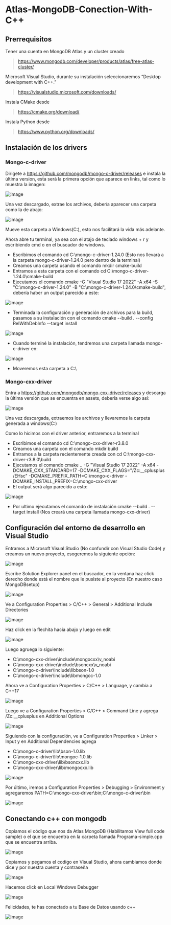 # Atlas-MongoDB-Conection-With-C++

## Prerrequisitos
Tener una cuenta en MongoDB Atlas y un cluster creado
>https://www.mongodb.com/developer/products/atlas/free-atlas-cluster/

Microsoft Visual Studio, durante su instalación seleccionaremos “Desktop development with C++.”
>https://visualstudio.microsoft.com/downloads/

Instala CMake desde
>https://cmake.org/download/

Instala Python desde
>https://www.python.org/downloads/


## Instalación de los drivers
### Mongo-c-driver
Dirigete a https://github.com/mongodb/mongo-c-driver/releases e instala la última version, esta será la primera opción que aparece en links, tal como lo muestra la imagen:

![image](https://github.com/LazaroTupo/Atlas-MongoDB-Conection/assets/123672027/fa3efd1d-82e1-4d81-9c0e-22686f4bfc50)

Una vez descargado, extrae los archivos, debería aparecer una carpeta como la de abajo:

![image](https://github.com/LazaroTupo/Atlas-MongoDB-Conection/assets/123672027/7e3dd5dd-513b-49cf-9fd5-eb4876248a72)

Mueve esta carpeta a Windows(C:), esto nos facilitará la vida más adelante.

Ahora abre tu terminal, ya sea con el atajo de teclado windows + r y escribiendo cmd o en el buscador de windows.
- Escribimos el comando cd C:\mongo-c-driver-1.24.0 (Esto nos llevará a la carpeta mongo-c-driver-1.24.0 pero dentro de la terminal)
- Creamos una carpeta usando el comando mkdir cmake-build
- Entramos a esta carpeta con el comando cd C:\mongo-c-driver-1.24.0\cmake-build
- Ejecutamos el comando cmake -G "Visual Studio 17 2022" -A x64 -S "C:\mongo-c-driver-1.24.0" -B "C:\mongo-c-driver-1.24.0\cmake-build", debería haber un output parecido a este:

![image](https://github.com/LazaroTupo/Atlas-MongoDB-Conection/assets/123672027/c75193c3-7d22-465e-a86f-a5285ec6a6e1)

- Terminada la configuración y generación de archivos para la build, pasamos a su instalación con el comando cmake --build . --config RelWithDebInfo --target install

![image](https://github.com/LazaroTupo/Atlas-MongoDB-Conection/assets/123672027/abc24d88-b5be-4ba2-9bb1-bbcf80ff43a4)

- Cuando terminé la instalación, tendremos una carpeta llamada mongo-c-driver en:

![image](https://github.com/LazaroTupo/Atlas-MongoDB-Conection/assets/123672027/bd1a9952-8434-4035-be6a-f74fd05ce115)

- Moveremos esta carpeta a C:\

### Mongo-cxx-driver
Entra a https://github.com/mongodb/mongo-cxx-driver/releases y descarga la última versión que se encuentra en assets, debería verse algo así:

![image](https://github.com/LazaroTupo/Atlas-MongoDB-Conection/assets/123672027/42e74985-5fea-4e24-a8f5-7e575a097002)

Una vez descargada, extraemos los archivos y llevaremos la carpeta generada a windows(C:)

Como lo hicimos con el driver anterior, entraremos a la terminal
- Escribimos el comando cd C:\mongo-cxx-driver-r3.8.0
- Creamos una carpeta con el comando mkdir build
- Entramos a la carpeta recientemente creada con cd C:\mongo-cxx-driver-r3.8.0\build
- Ejecutamos el comando cmake .. -G "Visual Studio 17 2022" -A x64 -DCMAKE_CXX_STANDARD=17 -DCMAKE_CXX_FLAGS="/Zc:__cplusplus /EHsc" -DCMAKE_PREFIX_PATH=C:\mongo-c-driver -DCMAKE_INSTALL_PREFIX=C:\mongo-cxx-driver
- El output será algo parecido a esto:

![image](https://github.com/LazaroTupo/Atlas-MongoDB-Conection/assets/123672027/c7fd1dce-8186-4ee3-a778-d6c0475c85b2)

- Por ultimo ejecutamos el comando de instalación cmake --build . --target install (Nos creará una carpeta llamada mongo-cxx-driver)

## Configuración del entorno de desarrollo en Visual Studio
Entramos a Microsoft Visual Studio (No confundir con Visual Studio Code) y creamos un nuevo proyecto, esogeremos la siguiente opción:

![image](https://github.com/LazaroTupo/Atlas-MongoDB-Conection/assets/123672027/eed72518-6305-40f1-b938-50e648b0090c)

Escribe Solution Explorer panel en el buscador, en la ventana haz click derecho donde está el nombre que le pusiste al proyecto (En nuestro caso MongoDBsetup)

![image](https://github.com/LazaroTupo/Atlas-MongoDB-Conection/assets/123672027/b6795ef2-f4ac-4791-9042-45c6b272a3cd)

Ve a Configuration Properties > C/C++ > General > Additional Include Directories

![image](https://github.com/LazaroTupo/Atlas-MongoDB-Conection/assets/123672027/f91da6f5-ce0a-41bd-910b-c1ceda771b20)

Haz click en la flechita hacia abajo y luego en edit

![image](https://github.com/LazaroTupo/Atlas-MongoDB-Conection/assets/123672027/05a4419c-1930-4f00-8000-dfda17023456)

Luego agruega lo siguiente:
- C:\mongo-cxx-driver\include\mongocxx\v_noabi
- C:\mongo-cxx-driver\include\bsoncxx\v_noabi
- C:\mongo-c-driver\include\libbson-1.0
- C:\mongo-c-driver\include\libmongoc-1.0

Ahora ve a Configuration Properties > C/C++ > Language, y cambia a C++17

![image](https://github.com/LazaroTupo/Atlas-MongoDB-Conection/assets/123672027/f91e3d35-1b43-4534-bbe8-764ea3b488e6)

Luego ve a Configuration Properties > C/C++ > Command Line y agrega /Zc:__cplusplus en Additional Options

![image](https://github.com/LazaroTupo/Atlas-MongoDB-Conection/assets/123672027/28b9ac80-f945-45a4-a567-812cb88f0609)

Siguiendo con la configuración, ve a Configuration Properties > Linker > Input y en Additional Dependencies agrega
- C:\mongo-c-driver\lib\bson-1.0.lib
- C:\mongo-c-driver\lib\mongoc-1.0.lib
- C:\mongo-cxx-driver\lib\bsoncxx.lib
- C:\mongo-cxx-driver\lib\mongocxx.lib

![image](https://github.com/LazaroTupo/Atlas-MongoDB-Conection/assets/123672027/cf467f38-da39-4c69-ad1a-3ab6d0951f5a)

Por último, iremos a Configuration Properties > Debugging > Environment y agregaremos PATH=C:\mongo-cxx-driver\bin;C:\mongo-c-driver\bin

![image](https://github.com/LazaroTupo/Atlas-MongoDB-Conection/assets/123672027/ac256445-ce6a-4fa3-81d2-b00fbc599482)

## Conectando c++ con mongodb
Copiamos el código que nos da Atlas MongoDB (Habilitamos View full code sample) o el que se encuentra en la carpeta llamada Programa-simple.cpp que se encuentra arriba.

![image](https://github.com/LazaroTupo/Atlas-MongoDB-Conection/assets/123672027/bee568f0-cf2b-43bc-8d77-c389487db626)

Copiamos y pegamos el codigo en Visual Studio, ahora cambiamos donde dice <username> y <password> por nuestra cuenta y contraseña

![image](https://github.com/LazaroTupo/Atlas-MongoDB-Conection/assets/123672027/10909322-3ef2-4ecd-b3c6-cc5163b28432)

Hacemos click en Local Windows Debugger

![image](https://github.com/LazaroTupo/Atlas-MongoDB-Conection/assets/123672027/54741b39-71c5-4116-bb33-c21176c725d7)

Felicidades, te has conectado a tu Base de Datos usando c++

![image](https://github.com/LazaroTupo/Atlas-MongoDB-Conection/assets/123672027/ad1aed1d-d856-4911-9359-c1d94ccf12b6)


